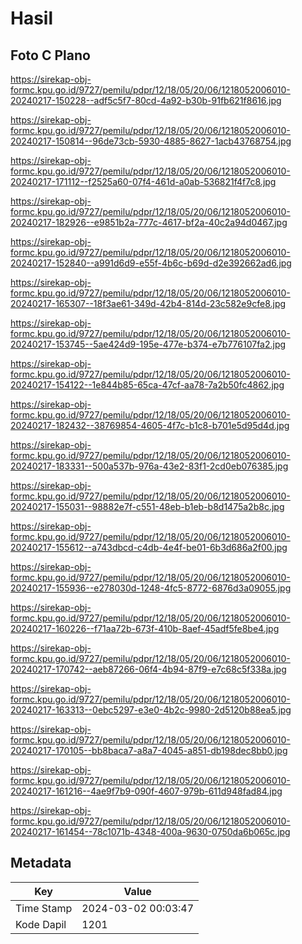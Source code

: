 # Hasil

## Foto C Plano

https://sirekap-obj-formc.kpu.go.id/9727/pemilu/pdpr/12/18/05/20/06/1218052006010-20240217-150228--adf5c5f7-80cd-4a92-b30b-91fb621f8616.jpg

https://sirekap-obj-formc.kpu.go.id/9727/pemilu/pdpr/12/18/05/20/06/1218052006010-20240217-150814--96de73cb-5930-4885-8627-1acb43768754.jpg

https://sirekap-obj-formc.kpu.go.id/9727/pemilu/pdpr/12/18/05/20/06/1218052006010-20240217-171112--f2525a60-07f4-461d-a0ab-536821f4f7c8.jpg

https://sirekap-obj-formc.kpu.go.id/9727/pemilu/pdpr/12/18/05/20/06/1218052006010-20240217-182926--e9851b2a-777c-4617-bf2a-40c2a94d0467.jpg

https://sirekap-obj-formc.kpu.go.id/9727/pemilu/pdpr/12/18/05/20/06/1218052006010-20240217-152840--a991d6d9-e55f-4b6c-b69d-d2e392662ad6.jpg

https://sirekap-obj-formc.kpu.go.id/9727/pemilu/pdpr/12/18/05/20/06/1218052006010-20240217-165307--18f3ae61-349d-42b4-814d-23c582e9cfe8.jpg

https://sirekap-obj-formc.kpu.go.id/9727/pemilu/pdpr/12/18/05/20/06/1218052006010-20240217-153745--5ae424d9-195e-477e-b374-e7b776107fa2.jpg

https://sirekap-obj-formc.kpu.go.id/9727/pemilu/pdpr/12/18/05/20/06/1218052006010-20240217-154122--1e844b85-65ca-47cf-aa78-7a2b50fc4862.jpg

https://sirekap-obj-formc.kpu.go.id/9727/pemilu/pdpr/12/18/05/20/06/1218052006010-20240217-182432--38769854-4605-4f7c-b1c8-b701e5d95d4d.jpg

https://sirekap-obj-formc.kpu.go.id/9727/pemilu/pdpr/12/18/05/20/06/1218052006010-20240217-183331--500a537b-976a-43e2-83f1-2cd0eb076385.jpg

https://sirekap-obj-formc.kpu.go.id/9727/pemilu/pdpr/12/18/05/20/06/1218052006010-20240217-155031--98882e7f-c551-48eb-b1eb-b8d1475a2b8c.jpg

https://sirekap-obj-formc.kpu.go.id/9727/pemilu/pdpr/12/18/05/20/06/1218052006010-20240217-155612--a743dbcd-c4db-4e4f-be01-6b3d686a2f00.jpg

https://sirekap-obj-formc.kpu.go.id/9727/pemilu/pdpr/12/18/05/20/06/1218052006010-20240217-155936--e278030d-1248-4fc5-8772-6876d3a09055.jpg

https://sirekap-obj-formc.kpu.go.id/9727/pemilu/pdpr/12/18/05/20/06/1218052006010-20240217-160226--f71aa72b-673f-410b-8aef-45adf5fe8be4.jpg

https://sirekap-obj-formc.kpu.go.id/9727/pemilu/pdpr/12/18/05/20/06/1218052006010-20240217-170742--aeb87266-06f4-4b94-87f9-e7c68c5f338a.jpg

https://sirekap-obj-formc.kpu.go.id/9727/pemilu/pdpr/12/18/05/20/06/1218052006010-20240217-163313--0ebc5297-e3e0-4b2c-9980-2d5120b88ea5.jpg

https://sirekap-obj-formc.kpu.go.id/9727/pemilu/pdpr/12/18/05/20/06/1218052006010-20240217-170105--bb8baca7-a8a7-4045-a851-db198dec8bb0.jpg

https://sirekap-obj-formc.kpu.go.id/9727/pemilu/pdpr/12/18/05/20/06/1218052006010-20240217-161216--4ae9f7b9-090f-4607-979b-611d948fad84.jpg

https://sirekap-obj-formc.kpu.go.id/9727/pemilu/pdpr/12/18/05/20/06/1218052006010-20240217-161454--78c1071b-4348-400a-9630-0750da6b065c.jpg


## Metadata

| Key        | Value               |
| ---------- | ------------------- |
| Time Stamp | 2024-03-02 00:03:47 |
| Kode Dapil | 1201                |



